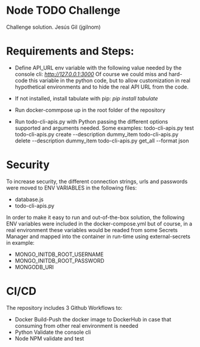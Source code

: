 # Node TODO Challenge
Challenge solution. Jesús Gil (jgilnom)

# Requirements and Steps:
- Define API_URL env variable with the following value needed by the console cli:
  *http://127.0.0.1:3000*
  Of course we could miss and hard-code this variable in the python code, but to allow customization in real hypothetical environments and to hide the real API URL from the code.

- If not installed, install tabulate with pip:
  *pip install tabulate*

- Run docker-commpose up in the root folder of the repository

- Run todo-cli-apis.py with Python passing the different options supported and arguments needed. Some examples:
  todo-cli-apis.py test
  todo-cli-apis.py create --description dummy_item
  todo-cli-apis.py delete --description dummy_item
  todo-cli-apis.py get_all --format json

# Security
To increase security, the different connection strings, urls and passwords were moved to ENV VARIABLES in the following files:
- database.js
- todo-cli-apis.py

In order to make it easy to run and out-of-the-box solution, the following ENV variables were included in the docker-compose.yml but of course, in a real environment these variables would be readed from some Secrets Manager and mapped into the container in run-time using external-secrets in example:
- MONGO_INITDB_ROOT_USERNAME
- MONGO_INITDB_ROOT_PASSWORD
- MONGODB_URI

# CI/CD
The repository includes 3 Github Workflows to:
- Docker Build-Push the docker image to DockerHub in case that consuming from other real environment is needed
- Python Validate the console cli
- Node NPM validate and test